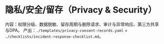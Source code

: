 # 隐私/安全/留存（Privacy & Security）

内容：权限分级、数据脱敏、留存周期与删除请求、审计与异常响应、第三方共享与DPA。
产出：`./templates/privacy-consent-records.yaml` + `./checklists/incident-response-checklist.md`。
